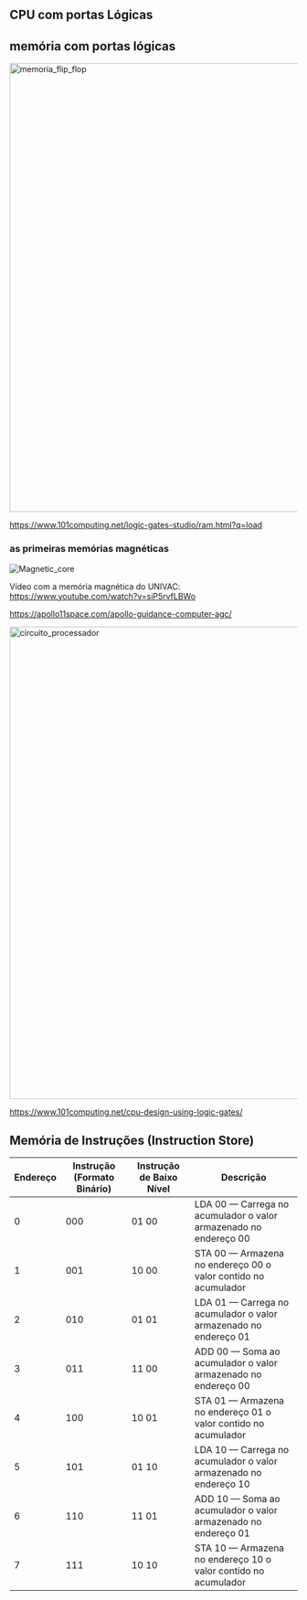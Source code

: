 ## CPU com portas Lógicas


## memória com portas lógicas

<img width="1374" height="786" alt="memoria_flip_flop" src="https://github.com/user-attachments/assets/84984292-29a6-4ccc-98a3-1164a64a4336" /></a>


https://www.101computing.net/logic-gates-studio/ram.html?q=load



### as primeiras memórias magnéticas

![Magnetic_core](https://github.com/user-attachments/assets/1fb0d4ae-eacf-4390-89e0-6fe5ec85c689)


Vídeo com a memória magnética do UNIVAC:  https://www.youtube.com/watch?v=siP5rvfLBWo

https://apollo11space.com/apollo-guidance-computer-agc/


<img width="967" height="827" alt="circuito_processador" src="https://github.com/user-attachments/assets/a984b14a-40b5-4906-965a-6fbb2eaca653" />

https://www.101computing.net/cpu-design-using-logic-gates/


## Memória de Instruções (Instruction Store)

| Endereço | Instrução (Formato Binário) | Instrução de Baixo Nível | Descrição                                                                                   |
|----------|-----------------------------|---------------------------|---------------------------------------------------------------------------------------------|
| 0        | 000                         | 01 00                     | LDA 00 — Carrega no acumulador o valor armazenado no endereço 00                           |
| 1        | 001                         | 10 00                     | STA 00 — Armazena no endereço 00 o valor contido no acumulador                             |
| 2        | 010                         | 01 01                     | LDA 01 — Carrega no acumulador o valor armazenado no endereço 01                           |
| 3        | 011                         | 11 00                     | ADD 00 — Soma ao acumulador o valor armazenado no endereço 00                              |
| 4        | 100                         | 10 01                     | STA 01 — Armazena no endereço 01 o valor contido no acumulador                             |
| 5        | 101                         | 01 10                     | LDA 10 — Carrega no acumulador o valor armazenado no endereço 10                           |
| 6        | 110                         | 11 01                     | ADD 10 — Soma ao acumulador o valor armazenado no endereço 01                              |
| 7        | 111                         | 10 10                     | STA 10 — Armazena no endereço 10 o valor contido no acumulador                             |


